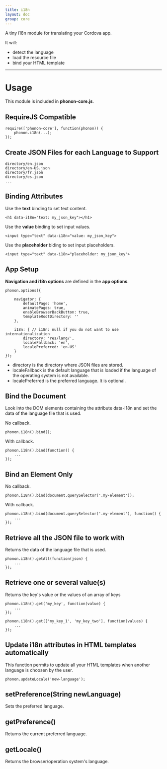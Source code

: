 ```yaml
---
title: i18n
layout: doc
group: core
---
```


A tiny i18n module for translating your Cordova app.

It will:

* detect the language
* load the resource file
* bind your HTML template

---

# Usage

This module is included in **phonon-core.js**.

## RequireJS Compatible

	require(['phonon-core'], function(phonon)) {
	    phonon.i18n(...);
	});


## Create JSON Files for each Language to Support

<pre><code class="language-markup">directory/en.json
directory/en-US.json
directory/fr.json
directory/es.json
...
</code></pre>

## Binding Attributes

Use the **text** binding to set text content.

<pre><code class="language-markup">&lt;h1 data-i18n=&quot;text: my_json_key&quot;&gt;&lt;/h1&gt;</code></pre>

Use the **value** binding to set input values.

<pre><code class="language-markup">&lt;input type=&quot;text&quot; data-i18n=&quot;value: my_json_key&quot;&gt;</code></pre>

Use the **placeholder** biding to set input placeholders.

<pre><code class="language-markup">&lt;input type=&quot;text&quot; data-i18n=&quot;placeholder: my_json_key&quot;&gt;</code></pre>


## App Setup

**Navigation and i18n options** are defined in the **app options**.

    phonon.options({

        navigator: {
            defaultPage: 'home',
            animatePages: true,
            enableBrowserBackButton: true,
            templateRootDirectory: ''
        },

        i18n: { // i18n: null if you do not want to use internationalization
            directory: 'res/lang/',
            localeFallback: 'en',
            localePreferred: 'en-US'
        }
    });

* directory is the directory where JSON files are stored.
* localeFallback is the default language that is loaded if the language of the operating system is not available.
* localePreferred is the preferred language. It is optional.

## Bind the Document

Look into the DOM elements containing the attribute data-i18n and set the data of the language file that is used.

No callback.

	phonon.i18n().bind();

With callback.

	phonon.i18n().bind(function() {
		...
	});

## Bind an Element Only

No callback.

	phonon.i18n().bind(document.querySelector('.my-element'));

With callback.

	phonon.i18n().bind(document.querySelector('.my-element'), function() {
		...
	});

## Retrieve all the JSON file to work with

Returns the data of the language file that is used.

	phonon.i18n().getAll(function(json) {
		...
	});

## Retrieve one or several value(s)

Returns the key's value or the values of an array of keys

	phonon.i18n().get('my_key', function(value) {
		...
	});

	phonon.i18n().get(['my_key_1', 'my_key_two'], function(values) {
		...
	});


## Update i18n attributes in HTML templates automatically

This function permits to update all your HTML templates when another language is choosen by the user.

	phonon.updateLocale('new-language');

## setPreference(String newLanguage)

Sets the preferred language.

## getPreference()

Returns the current preferred language.

## getLocale()

Returns the browser/operation system's language.
